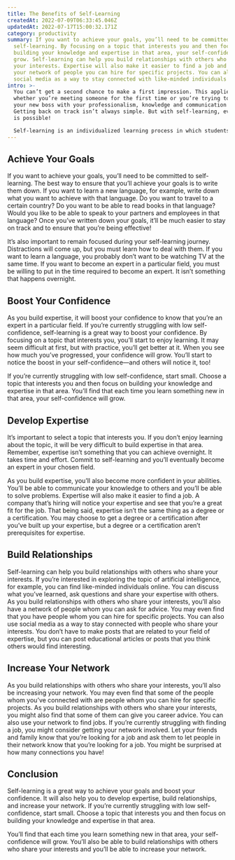 ```yaml
---
title: The Benefits of Self-Learning
createdAt: 2022-07-09T06:33:45.046Z
updatedAt: 2022-07-17T15:00:32.171Z
category: productivity
summary: If you want to achieve your goals, you’ll need to be committed to
  self-learning. By focusing on a topic that interests you and then focus on
  building your knowledge and expertise in that area, your self-confidence will
  grow. Self-learning can help you build relationships with others who share
  your interests. Expertise will also make it easier to find a job and increase
  your network of people you can hire for specific projects. You can also use
  social media as a way to stay connected with like-minded individuals online.
intro: >-
  You can’t get a second chance to make a first impression. This applies
  whether you’re meeting someone for the first time or you’re trying to impress
  your new boss with your professionalism, knowledge and communication skills.
  Getting back on track isn’t always simple. But with self-learning, everything
  is possible! 

  Self-learning is an individualized learning process in which students learn directly from sources such as books, audio or video recordings, computer programs, and virtual libraries. It is an independent study that takes place outside of a traditional classroom setting and often at an learner's own pace. Self-learning involves structured activities in which individuals plan their own learning experiences, monitor their progress, set goals and follow a detailed program of readings and practice assignments.
---
```


## Achieve Your Goals

If you want to achieve your goals, you’ll need to be committed to self-learning. The best way to ensure that you’ll achieve your goals is to write them down. If you want to learn a new language, for example, write down what you want to achieve with that language. Do you want to travel to a certain country? Do you want to be able to read books in that language? Would you like to be able to speak to your partners and employees in that language? Once you’ve written down your goals, it’ll be much easier to stay on track and to ensure that you’re being effective!

It’s also important to remain focused during your self-learning journey. Distractions will come up, but you must learn how to deal with them. If you want to learn a language, you probably don’t want to be watching TV at the same time. If you want to become an expert in a particular field, you must be willing to put in the time required to become an expert. It isn’t something that happens overnight.

## Boost Your Confidence

As you build expertise, it will boost your confidence to know that you’re an expert in a particular field. If you’re currently struggling with low self-confidence, self-learning is a great way to boost your confidence. By focusing on a topic that interests you, you’ll start to enjoy learning. It may seem difficult at first, but with practice, you’ll get better at it. When you see how much you’ve progressed, your confidence will grow. You’ll start to notice the boost in your self-confidence—and others will notice it, too!

If you’re currently struggling with low self-confidence, start small. Choose a topic that interests you and then focus on building your knowledge and expertise in that area. You’ll find that each time you learn something new in that area, your self-confidence will grow.

## Develop Expertise

It’s important to select a topic that interests you. If you don’t enjoy learning about the topic, it will be very difficult to build expertise in that area. Remember, expertise isn’t something that you can achieve overnight. It takes time and effort. Commit to self-learning and you’ll eventually become an expert in your chosen field.

As you build expertise, you’ll also become more confident in your abilities. You’ll be able to communicate your knowledge to others and you’ll be able to solve problems. Expertise will also make it easier to find a job. A company that’s hiring will notice your expertise and see that you’re a great fit for the job.
That being said, expertise isn’t the same thing as a degree or a certification. You may choose to get a degree or a certification after you’ve built up your expertise, but a degree or a certification aren’t prerequisites for expertise.

## Build Relationships

Self-learning can help you build relationships with others who share your interests. If you’re interested in exploring the topic of artificial intelligence, for example, you can find like-minded individuals online. You can discuss what you’ve learned, ask questions and share your expertise with others. As you build relationships with others who share your interests, you’ll also have a network of people whom you can ask for advice. You may even find that you have people whom you can hire for specific projects.
You can also use social media as a way to stay connected with people who share your interests. You don’t have to make posts that are related to your field of expertise, but you can post educational articles or posts that you think others would find interesting.

## Increase Your Network

As you build relationships with others who share your interests, you’ll also be increasing your network. You may even find that some of the people whom you’ve connected with are people whom you can hire for specific projects. As you build relationships with others who share your interests, you might also find that some of them can give you career advice.
You can also use your network to find jobs. If you’re currently struggling with finding a job, you might consider getting your network involved. Let your friends and family know that you’re looking for a job and ask them to let people in their network know that you’re looking for a job. You might be surprised at how many connections you have!

## Conclusion

Self-learning is a great way to achieve your goals and boost your confidence. It will also help you to develop expertise, build relationships, and increase your network. If you’re currently struggling with low self-confidence, start small. Choose a topic that interests you and then focus on building your knowledge and expertise in that area.

You’ll find that each time you learn something new in that area, your self-confidence will grow. You’ll also be able to build relationships with others who share your interests and you’ll be able to increase your network.
